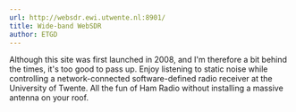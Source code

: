 ```yaml
---
url: http://websdr.ewi.utwente.nl:8901/
title: Wide-band WebSDR
author: ETGD
---
```


Although this site was first launched in 2008, and I'm therefore a bit behind the times, it's too good to pass up. Enjoy listening to static noise while controlling a network-connected software-defined radio receiver at the University of Twente. All the fun of Ham Radio without installing a massive antenna on your roof.
